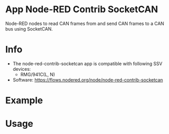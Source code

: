 # App Node-RED Contrib SocketCAN

Node-RED nodes to read CAN frames from and send CAN frames to a CAN bus using SocketCAN.

# Info
- The node-red-contrib-socketcan app is compatible with following SSV devices:
  - RMG/941C(L, N)
- Software: https://flows.nodered.org/node/node-red-contrib-socketcan

# Example

# Usage
